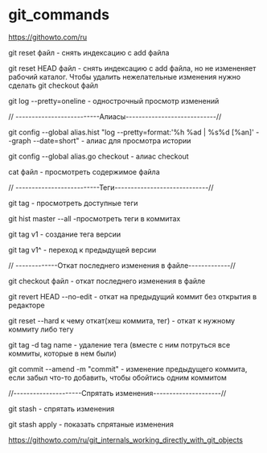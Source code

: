# git_commands

https://githowto.com/ru

git reset файл - снять индексацию с add файла

git reset HEAD файл - снять индексацию с add файла, но не измененяет рабочий каталог. Чтобы удалить нежелательные изменения нужно сделать git checkout файл

git log --pretty=oneline - однострочный просмотр изменений

// --------------------------Алиасы----------------------------//

git config --global alias.hist "log --pretty=format:'%h %ad | %s%d [%an]' --graph --date=short" - алиас для просмотра истории

git config --global alias.go checkout - алиас checkout

cat файл - просмотреть содержимое файла

// --------------------------Теги-----------------------------//

git tag - просмотреть доступные теги

git hist master --all -просмотреть теги в коммитах

git tag v1 - создание тега версии

git tag v1^ - переход к предыдущей версии

// -------------Откат последнего изменения в файле-------------//

git checkout файл - откат последнего изменения в файле

git revert HEAD --no-edit - откат на предыдущий коммит без открытия в редакторе

git reset --hard к чему откат(хеш коммита, тег) - откат к нужному коммиту либо тегу

git tag -d tag name - удаление тега (вместе с ним потруться все коммиты, которые в нем были) 

git commit --amend -m "commit" - изменение предыдущего коммита, если забыл что-то добавить, чтобы обойтись одним коммитом

//---------------------Спрятать изменения---------------------//

git stash - спрятать изменения

git stash apply - показать спрятаные изменения

https://githowto.com/ru/git_internals_working_directly_with_git_objects

